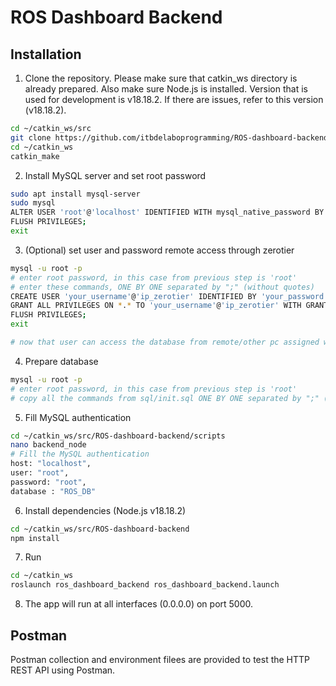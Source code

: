 # ROS Dashboard Backend

## Installation
1. Clone the repository. Please make sure that catkin_ws directory is already prepared. Also make sure Node.js is installed. Version that is used for development is v18.18.2. If there are issues, refer to this version (v18.18.2).
```bash
cd ~/catkin_ws/src
git clone https://github.com/itbdelaboprogramming/ROS-dashboard-backend.git
cd ~/catkin_ws
catkin_make
```

2. Install MySQL server and set root password
```bash
sudo apt install mysql-server
sudo mysql
ALTER USER 'root'@'localhost' IDENTIFIED WITH mysql_native_password BY 'root';
FLUSH PRIVILEGES;
exit
```

3. (Optional) set user and password remote access through zerotier
```bash
mysql -u root -p
# enter root password, in this case from previous step is 'root'
# enter these commands, ONE BY ONE separated by ";" (without quotes)
CREATE USER 'your_username'@'ip_zerotier' IDENTIFIED BY 'your_password';
GRANT ALL PRIVILEGES ON *.* TO 'your_username'@'ip_zerotier' WITH GRANT OPTION;
FLUSH PRIVILEGES;
exit

# now that user can access the database from remote/other pc assigned with that IP address.
```

4. Prepare database
```bash
mysql -u root -p
# enter root password, in this case from previous step is 'root'
# copy all the commands from sql/init.sql ONE BY ONE separated by ";" (without quotes)
```
5. Fill MySQL authentication
```bash
cd ~/catkin_ws/src/ROS-dashboard-backend/scripts
nano backend_node
# Fill the MySQL authentication
host: "localhost",
user: "root",
password: "root",
database : "ROS_DB"
```
6. Install dependencies (Node.js v18.18.2)
```bash
cd ~/catkin_ws/src/ROS-dashboard-backend
npm install
```

7. Run
```bash
cd ~/catkin_ws
roslaunch ros_dashboard_backend ros_dashboard_backend.launch
```

8. The app will run at all interfaces (0.0.0.0) on port 5000.

## Postman
Postman collection and environment filees are provided to test the HTTP REST API using Postman.